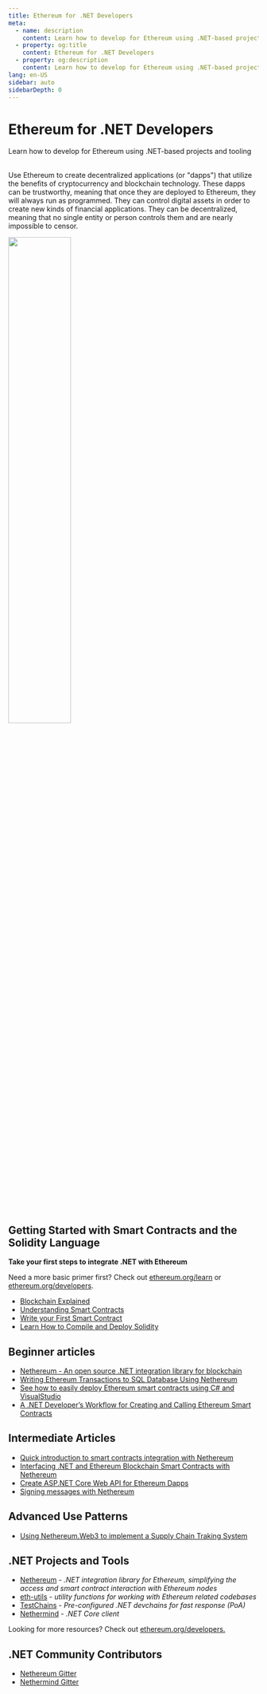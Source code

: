```yaml
---
title: Ethereum for .NET Developers
meta:
  - name: description
    content: Learn how to develop for Ethereum using .NET-based projects and tooling
  - property: og:title
    content: Ethereum for .NET Developers
  - property: og:description
    content: Learn how to develop for Ethereum using .NET-based projects and tooling
lang: en-US
sidebar: auto
sidebarDepth: 0
---
```


# Ethereum for .NET Developers

<div class="featured">Learn how to develop for Ethereum using .NET-based projects and tooling</div><br>

Use Ethereum to create decentralized applications (or "dapps") that utilize the benefits of cryptocurrency and blockchain technology. These dapps can be trustworthy, meaning that once they are deployed to Ethereum, they will always run as programmed. They can control digital assets in order to create new kinds of financial applications. They can be decentralized, meaning that no single entity or person controls them and are nearly impossible to censor.

<img src="https://i.imgur.com/62F3Xrj.png" width="50%" />

## Getting Started with Smart Contracts and the Solidity Language

**Take your first steps to integrate .NET with Ethereum**

Need a more basic primer first? Check out [ethereum.org/learn](/learn/) or [ethereum.org/developers](/developers/).

- [Blockchain Explained](https://kauri.io/article/d55684513211466da7f8cc03987607d5/blockchain-explained)
- [Understanding Smart Contracts](https://kauri.io/article/e4f66c6079e74a4a9b532148d3158188/ethereum-101-part-5-the-smart-contract)
- [Write your First Smart Contract](https://kauri.io/article/124b7db1d0cf4f47b414f8b13c9d66e2/remix-ide-your-first-smart-contract)
- [Learn How to Compile and Deploy Solidity](https://kauri.io/article/973c5f54c4434bb1b0160cff8c695369/understanding-smart-contract-compilation-and-deployment)

## Beginner articles

- [Nethereum - An open source .NET integration library for blockchain](https://kauri.io/article/d15dfd4903f149cdb84b3ce666103b52/v1/nethereum-an-open-source-.net-integration-library-for-blockchain)
- [Writing Ethereum Transactions to SQL Database Using Nethereum](https://medium.com/coinmonks/writing-ethereum-transactions-to-sql-database-using-nethereum-fd94e0e4fa36)
- [See how to easily deploy Ethereum smart contracts using C# and VisualStudio](https://koukia.ca/deploy-ethereum-smart-contracts-using-c-and-visualstudio-5be188ae928c)
- [A .NET Developer’s Workflow for Creating and Calling Ethereum Smart Contracts](https://medium.com/coinmonks/a-net-developers-workflow-for-creating-and-calling-ethereum-smart-contracts-44714f191db2)

## Intermediate Articles

- [Quick introduction to smart contracts integration with Nethereum](https://nethereum.readthedocs.io/en/latest/Nethereum.Workbooks/docs/nethereum-gettingstarted-smartcontracts/)
- [Interfacing .NET and Ethereum Blockchain Smart Contracts with Nethereum](https://medium.com/singapore-blockchain-dapps/interfacing-net-and-ethereum-blockchain-smart-contracts-with-nethereum-7b46b71f2dae)
- [Create ASP.NET Core Web API for Ethereum Dapps](https://tech-mint.com/create-asp-net-core-web-api-for-ethereum-dapps/)
- [Signing messages with Nethereum](https://kauri.io/article/feb122418c014c8bb7010063263d0a20/v2/signing-messages-with-nethereum)

## Advanced Use Patterns
- [Using Nethereum.Web3 to implement a Supply Chain Traking System](http://blog.pomiager.com/post/using-nethereum-web3-to-implement-a-supply-chain-traking-system4)

## .NET Projects and Tools

- [Nethereum](https://nethereum.com/) - _.NET integration library for Ethereum, simplifying the access and smart contract interaction with Ethereum nodes_
- [eth-utils](https://github.com/ethereum/eth-utils/) - _utility functions for working with Ethereum related codebases_
- [TestChains](https://github.com/Nethereum/TestChains) - _Pre-configured .NET devchains for fast response (PoA)_
- [Nethermind](https://github.com/NethermindEth/nethermind) - _.NET Core client_

Looking for more resources? Check out [ethereum.org/developers.](/developers/)

## .NET Community Contributors

- [Nethereum Gitter](https://gitter.im/Nethereum/Nethereum)
- [Nethermind Gitter](https://gitter.im/nethermindeth/nethermind)
